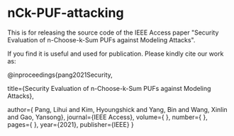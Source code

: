 # nCk-PUF-attacking

This is for releasing the source code of the IEEE Access paper "Security Evaluation of n-Choose-k-Sum PUFs against Modeling Attacks". 

If you find it is useful and used for publication. Please kindly cite our work as:

@inproceedings{pang2021Security,

  title={Security Evaluation of n-Choose-k-Sum PUFs against Modeling Attacks},
  
  author={ Pang, Lihui and Kim, Hyoungshick and Yang, Bin and Wang, Xinlin and  Gao, Yansong},
  journal={IEEE Access},
  volume={ },
  number={ },
  pages={ },
  year={2021},
  publisher={IEEE}
}

 
